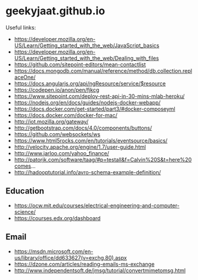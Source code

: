 geekyjaat.github.io
=====================

Useful links:
* https://developer.mozilla.org/en-US/Learn/Getting_started_with_the_web/JavaScript_basics
* https://developer.mozilla.org/en-US/Learn/Getting_started_with_the_web/Dealing_with_files
* https://github.com/sitepoint-editors/mean-contactlist
* https://docs.mongodb.com/manual/reference/method/db.collection.replaceOne/
* https://docs.angularjs.org/api/ngResource/service/$resource
* https://codepen.io/anon/pen/fjkcg
* https://www.sitepoint.com/deploy-rest-api-in-30-mins-mlab-heroku/
* https://nodejs.org/en/docs/guides/nodejs-docker-webapp/
* https://docs.docker.com/get-started/part3/#docker-composeyml
* https://docs.docker.com/docker-for-mac/
* http://iot.mozilla.org/gateway/
* http://getbootstrap.com/docs/4.0/components/buttons/
* https://github.com/websockets/ws
* https://www.html5rocks.com/en/tutorials/eventsource/basics/
* http://velocity.apache.org/engine/1.7/user-guide.html
* http://www.jarloo.com/yahoo_finance/
* http://patorjk.com/software/taag/#p=testall&f=Calvin%20S&t=here%20comes...
* http://hadooptutorial.info/avro-schema-example-definition/

## Education
* https://ocw.mit.edu/courses/electrical-engineering-and-computer-science/
* https://courses.edx.org/dashboard

## Email
* https://msdn.microsoft.com/en-us/library/office/dd633627(v=exchg.80).aspx
* https://dzone.com/articles/reading-emails-ms-exchange
* http://www.independentsoft.de/jmsg/tutorial/convertmimetomsg.html
